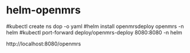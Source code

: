 # helm-openmrs

#kubectl create ns dop -o yaml
#helm install openmrsdeploy openmrs -n helm
#kubectl port-forward deploy/openmrs-deploy 8080:8080 -n helm

http://localhost:8080/openmrs
